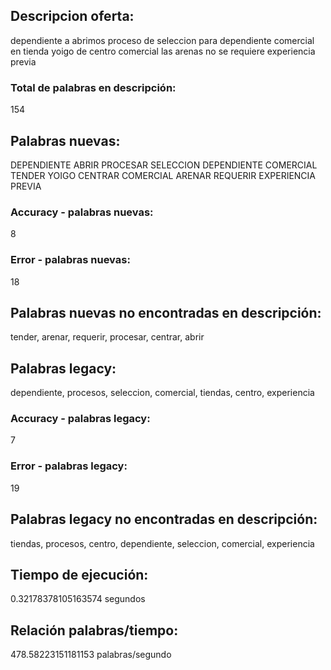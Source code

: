## Descripcion oferta: 
dependiente a abrimos proceso de seleccion para dependiente comercial en tienda yoigo de centro comercial las arenas  no se requiere experiencia previa   
### Total de palabras en descripción: 
154

## Palabras nuevas: 
DEPENDIENTE ABRIR PROCESAR SELECCION DEPENDIENTE COMERCIAL TENDER YOIGO CENTRAR COMERCIAL ARENAR REQUERIR EXPERIENCIA PREVIA
### Accuracy - palabras nuevas: 
8
### Error - palabras nuevas: 
18
## Palabras nuevas no encontradas en descripción: 
tender, arenar, requerir, procesar, centrar, abrir

## Palabras legacy: 
dependiente, procesos, seleccion, comercial, tiendas, centro, experiencia
### Accuracy - palabras legacy: 
7
### Error - palabras legacy: 
19
## Palabras legacy no encontradas en descripción: 
tiendas, procesos, centro, dependiente, seleccion, comercial, experiencia

## Tiempo de ejecución: 
0.32178378105163574 segundos
## Relación palabras/tiempo: 
478.58223151181153 palabras/segundo
